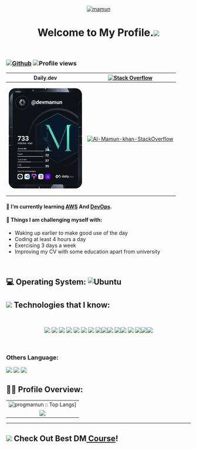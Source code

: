 <!-- <h1 align="center">Hi 👋 This is JAHANGIR ALAM</h1>
<p align="center"><img src="smj.jpg" width="400" alt="Laravel Logo"></p>
<p align="center"><h3 align="center">A Pationate Full-Stack Web Developer</h3>
<a href="https://packagist.org/packages/laravel/framework"><img src="https://img.shields.io/packagist/dt/laravel/framework" alt="Profile View"></a>
</p>
<hr/>
<a href="https://packagist.org/packages/laravel/framework"><img src="https://img.shields.io/packagist/dt/laravel/framework" alt="Profile View"></a>

- 🔭 I’m worked on [Hospital Management System](http://blackbirds.jahangiralam.online/).
- 🌱 I’m currently learning IsDB-BISEW IT Scholarship Programme- (https://www.isdb-bisew.org/).
- 👯 I’m worked on [Mess Management System](http://bachelorpoint.jahangiralam.online/).
- 👯 Worked on [Newsportal](http://newsportal.jahangiralam.online/).
- 👯 My Personal PrortFolio Link [jahangiralam.online](http://jahangiralam.online/).
- 🤔 I’m looking for Creer Development.
- 💬 Ask me about React, Vue & PHP (Laravel).
- 📫 How to reach me: [jahangiralam.online](http://jahangiralam.online/).
- 😄 Know About My Experience: [jahangiralam.online](http://jahangiralam.online/).
- ⚡ Fun fact: I am a More Funny Man.



## Connect With Me:

## Language & Tools: -->

<a href="https://www.linkedin.com/in/progmamun/" target="_blank" rel="noopener"><p align="center"> <img src="https://rawcdn.githack.com/progmamun/programming-hero/5e7a9d93012540777c2880f116cd243fc3df4e85/milestone-9/v0.2.svg" alt="mamun" /> </a>

<h1 align="center">Welcome to My Profile.<a><img src="https://media.giphy.com/media/hvRJCLFzcasrR4ia7z/giphy.gif" width="25"></a>
<br />
<br />

### [![Github](https://img.shields.io/github/followers/progmamun?label=Follow&style=social)](https://github.com/progmamun)&nbsp;![Profile views](https://komarev.com/ghpvc/?username=progmamun&color=228B22)

|                                                                 Daily.dev                                                                  |            [![Stack Overflow](https://aleen42.github.io/badges/src/stackoverflow.svg)](https://stackoverflow.com/users/15274012/al-mamun-khan)            |
| :----------------------------------------------------------------------------------------------------------------------------------------: | :-------------------------------------------------------------------------------------------------------------------------------------------------------: |
| <p align="center"><img src="https://github.com/progmamun/progmamun/blob/main/devcard.svg" width="200" alt="Al Mamun Khan's Dev Card"/></p> | [![Al-Mamun-khan-StackOverflow](https://github-readme-stackoverflow.vercel.app/?userID=15274012)](https://stackoverflow.com/users/15274012/al-mamun-khan) |

#### 🌱 I’m currently learning [AWS](https://aws.amazon.com/) And [DevOps](https://www.google.com/search?q=DevOps).

#### :muscle: Things I am challenging myself with:

- Waking up earlier to make good use of the day
- Coding at least 4 hours a day
- Exercising 3 days a week
- Improving my CV with some education apart from university

<br />

## :computer: Operating System: ![Ubuntu](https://img.shields.io/badge/Linux-FCC624?style=for-the-badge&logo=linux&logoColor=black)

<h2><img src = "https://media2.giphy.com/media/QssGEmpkyEOhBCb7e1/giphy.gif?cid=ecf05e47a0n3gi1bfqntqmob8g9aid1oyj2wr3ds3mg700bl&rid=giphy.gif" width='40'/>&nbsp;Technologies that I know:</h2>

<br/>

<p align="center">
<img src="https://img.shields.io/badge/JavaScript-F7DF1E?style=for-the-badge&logo=javascript&logoColor=white" height="25"/> 
<img src="https://img.shields.io/badge/Node.js-43853D?style=for-the-badge&logo=node.js&logoColor=white" height="25"/> 
<img src="https://img.shields.io/badge/TypeScript-007ACC?style=for-the-badge&logo=typescript&logoColor=white" height="25"/> 
<img src="https://img.shields.io/badge/Sass-CC6699?style=for-the-badge&logo=sass&logoColor=white" height="25"/> 
<img src="https://img.shields.io/badge/Tailwind_CSS-38B2AC?style=for-the-badge&logo=tailwind-css&logoColor=white" height="25"/> 
<img src="https://img.shields.io/badge/Express.js-404D59?style=for-the-badge" height="25"/> 
<img src="https://img.shields.io/badge/React-20232A?style=for-the-badge&logo=react&logoColor=61DAFB" height="25"/> 
<img src="https://img.shields.io/badge/Redux-593D88?style=for-the-badge&logo=redux&logoColor=white" height="25"/><img src="https://img.shields.io/badge/PostgreSQL-316192?style=for-the-badge&logo=postgresql&logoColor=white" height="25"/><img src="https://img.shields.io/badge/MongoDB-4EA94B?style=for-the-badge&logo=mongodb&logoColor=white" height="25"/> 
<img src="https://img.shields.io/badge/Redux-593D88?style=for-the-badge&logo=redux&logoColor=white" height="25"/><img src="https://img.shields.io/badge/PostgreSQL-316192?style=for-the-badge&logo=postgresql&logoColor=white" height="25"/>
<img src="https://img.shields.io/badge/redis-%23DD0031.svg?&style=for-the-badge&logo=redis&logoColor=white" height="25"/> 
<img src="https://img.shields.io/badge/Amazon_AWS-232F3E?style=for-the-badge&logo=amazon-aws&logoColor=white" height="25"/><img src="https://img.shields.io/badge/Digital_Ocean-0080FF?style=for-the-badge&logo=DigitalOcean&logoColor=white" height="25"/><img src="https://img.shields.io/badge/Jest-323330?style=for-the-badge&logo=Jest&logoColor=white" height="25"/> 
</p>

<br/>

### Others Language:

<img src="https://img.shields.io/badge/Go-00ADD8?style=flat&logo=go&logoColor=white" height="25"/> <img src="https://img.shields.io/badge/-C%20&%20C++-659ad2?style=flat&logo=c%2B%2B&logoColor=ffffff" height="25"/> <img src="https://img.shields.io/badge/PHP-777BB4?style=for-the-badge&logo=php&logoColor=white" height="25"/>

## :man_technologist: Profile Overview:

<p align="center">
   <table>
       <tr>
       <td colspan="2"><img alt="progmamun :: Top Langs]" src="https://github-readme-stats.vercel.app/api/top-langs/?username=progmamun&langs_count=12&theme=blue-green&layout=compact&hide=html,CSS,SCSS"></td>
     </tr> 
     <tr>
        <td colspan="2" align="center"><img align="center" src="https://github-readme-streak-stats.herokuapp.com?user=progmamun&theme=blue-green&hide_border=true"></td>
     </tr>
   </table>
</p>

---

## <img src ="https://media.giphy.com/media/R4H1oAuFVnEwdsXVoR/giphy.gif" width='50'/>&nbsp;Check Out Best DM<a href="https://passivejournal.com/ref/58/" target="_blank" rel="noopener"> Course</a>!

